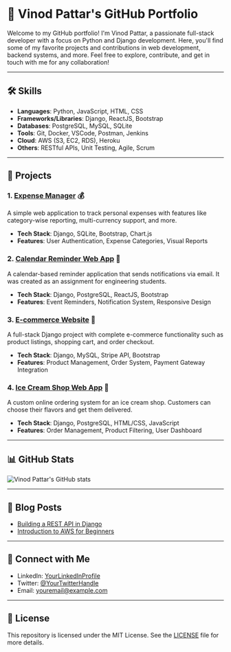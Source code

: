 # 🚀 Vinod Pattar's GitHub Portfolio

Welcome to my GitHub portfolio! I'm Vinod Pattar, a passionate full-stack developer with a focus on Python and Django development. Here, you'll find some of my favorite projects and contributions in web development, backend systems, and more. Feel free to explore, contribute, and get in touch with me for any collaboration!

---

## 🛠️ Skills

- **Languages**: Python, JavaScript, HTML, CSS
- **Frameworks/Libraries**: Django, ReactJS, Bootstrap
- **Databases**: PostgreSQL, MySQL, SQLite
- **Tools**: Git, Docker, VSCode, Postman, Jenkins
- **Cloud**: AWS (S3, EC2, RDS), Heroku
- **Others**: RESTful APIs, Unit Testing, Agile, Scrum

---

## 📂 Projects

### 1. [Expense Manager](https://github.com/vinod-pattar/expense-manager) 💰
A simple web application to track personal expenses with features like category-wise reporting, multi-currency support, and more.
- **Tech Stack**: Django, SQLite, Bootstrap, Chart.js
- **Features**: User Authentication, Expense Categories, Visual Reports

### 2. [Calendar Reminder Web App](https://github.com/vinod-pattar/calendar-reminder-app) 📅
A calendar-based reminder application that sends notifications via email. It was created as an assignment for engineering students.
- **Tech Stack**: Django, PostgreSQL, ReactJS, Bootstrap
- **Features**: Event Reminders, Notification System, Responsive Design

### 3. [E-commerce Website](https://github.com/vinod-pattar/ecommerce-website) 🛒
A full-stack Django project with complete e-commerce functionality such as product listings, shopping cart, and order checkout.
- **Tech Stack**: Django, MySQL, Stripe API, Bootstrap
- **Features**: Product Management, Order System, Payment Gateway Integration

### 4. [Ice Cream Shop Web App](https://github.com/vinod-pattar/ice-cream-shop) 🍦
A custom online ordering system for an ice cream shop. Customers can choose their flavors and get them delivered.
- **Tech Stack**: Django, PostgreSQL, HTML/CSS, JavaScript
- **Features**: Order Management, Product Filtering, User Dashboard

---

## 📊 GitHub Stats

![Vinod Pattar's GitHub stats](https://github-readme-stats.vercel.app/api?username=vinod-pattar&show_icons=true&theme=radical)

---

## 📝 Blog Posts

- [Building a REST API in Django](https://yourbloglink.com/building-rest-api)
- [Introduction to AWS for Beginners](https://yourbloglink.com/aws-for-beginners)

---

## 🤝 Connect with Me

- LinkedIn: [YourLinkedInProfile](https://www.linkedin.com/in/vinod-pattar)
- Twitter: [@YourTwitterHandle](https://twitter.com/YourTwitterHandle)
- Email: [youremail@example.com](mailto:youremail@example.com)

---

## 📄 License

This repository is licensed under the MIT License. See the [LICENSE](https://github.com/vinod-pattar/repository-name/blob/main/LICENSE) file for more details.
